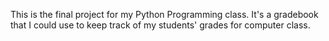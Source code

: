 This is the final project for my Python Programming class. It's a gradebook that I could use to keep track of my students' grades for computer class.
